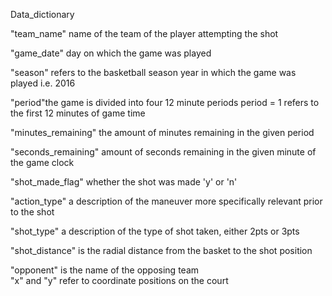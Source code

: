 Data_dictionary





"team_name"  name of the team of the player attempting the shot

"game_date" day on which the game was played

"season" refers to the basketball season year in which the game was played i.e. 2016

"period"the game is divided into four 12 minute periods  period = 1 refers to the first 12 minutes of game time

"minutes_remaining" the amount of minutes remaining in the given period

"seconds_remaining" amount of seconds remaining in the given minute of the game clock

"shot_made_flag" whether the shot was made 'y' or 'n'

"action_type" a description of the maneuver more specifically relevant prior to the shot

"shot_type" a description of the type of shot taken, either 2pts or 3pts

"shot_distance" is the radial distance from the basket to the shot position   

"opponent" is the name of the opposing team        
"x" and "y" refer to coordinate positions on the court           